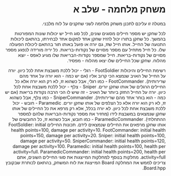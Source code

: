 <div dir="rtl" lang="he">
	
# משחק מלחמה - שלב א
במטלה זו עליכם לתכנן משחק מלחמה לשני שחקנים על לוח מלבני.


לכל שחקן יש מספר חיילים מסוגים שונים, לכל סוג חייל יש יכולות שונות המפורטות בהמשך. כל שחקן בתורו יכול להזיז שחקן אחד למקום אחד לבחירתו, בהתאם ליכולות התנועה של החייל. אותו חייל שזז, גם יורה או פועל באותו תור בהתאם ליכולת הפעולה שלו. כל חייל מתחיל עם מספר מסויים של נקודות-בריאות. כל יריה מורידה לנפגע מספר מסויים של נקודות-בריאות. חייל שמספר נקודות-הבריאות שלו מגיע לאפס - יוצא מהלוח. שחקן שכל החיילים שלו יצאו מהלוח - מפסיד.

רשימת החיילים והיכולות
FootSoldier - רגלי - יכול ללכת משבצת אחת לכל כיוון. יורה על החייל של האויב שנמצא הכי קרוב אליו (אם יש כמה - הוא יורה על אחד מהם שרירותית).
FootCommander - כמו רגלי, אבל כשהוא זז, לא רק הוא יורה אלא כל החיילים הרגלים של אותו שחקן יורים.
Sniper - צלף - יכול ללכת משבצת אחת לכל כיוון. יורה על החייל החזק ביותר של האויב - זה שיש לו הכי הרבה נקודות בריאות (אם יש כמה - הוא בוחר אחד מהם שרירותית).
SniperCommander - כמו צלף, אבל כשהוא זז, לא רק הוא יורה אלא כל הצלפים של אותו שחקן יורים.
Paramedic - חובש - יכול ללכת משבצת אחת לכל כיוון. לא יורה בכלל, אלא רק מרפא את כל החיילים של אותו שחקן שנמצאים במשבצת לידו (מחזיר את מספר נקודות-הבריאות שלהם למספר ההתחלתי).
ParamedicCommander - כמו חובש, אבל כשהוא זז, כל החובשים של אותו שחקן מרפאים את החיילים שנמצאים לידם.
תכונות החיילים
FootSoldier: initial health points=100, damage per activity=10.
FootCommander: initial health points=150, damage per activity=20.
Sniper: initial health points=100, damage per activity=50.
SniperCommander: initial health points=120, damage per activity=100.
Paramedic: initial health points=100, health per activity=full.
ParamedicCommander: initial health points=200, health per activity=full.
מחלקות
בנוסף למחלקות המייצגות את סוגי החיילים השונים, אתם צריכים לממש את המחלקה Board המייצגת את לוח המשחק, בהתאם לכותרת שבקובץ Board.hpp.
